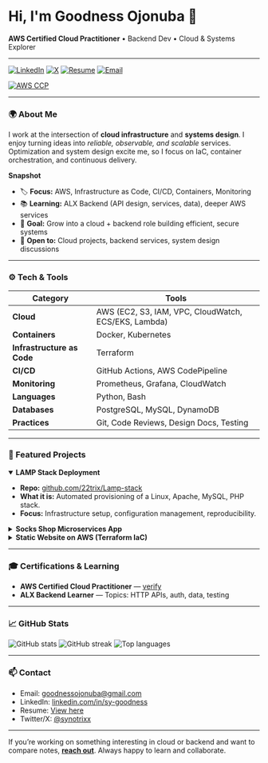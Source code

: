# Hi, I'm Goodness Ojonuba 👋

**AWS Certified Cloud Practitioner** • Backend Dev • Cloud & Systems Explorer

---

[![LinkedIn](https://img.shields.io/badge/LinkedIn-0A66C2?logo=linkedin&logoColor=white)](https://www.linkedin.com/in/sy-goodness/) 
[![X](https://img.shields.io/badge/X-111111?logo=x&logoColor=white)](https://x.com/synotrixx)
[![Resume](https://img.shields.io/badge/Resume-PDF-informational)](https://drive.google.com/file/d/1xYsF28bxycaUfdwY6FH2DKsVoEN9ztte/view?usp=sharing)
[![Email](https://img.shields.io/badge/Email-EB4432?logo=gmail&logoColor=white)](mailto:goodnessojonuba@gmail.com)

[![AWS CCP](https://img.shields.io/badge/AWS%20Certified-Cloud%20Practitioner-FF9900?logo=amazonaws&logoColor=white)](https://www.credly.com/badges/cbd3ce13-ffb7-44db-bd3f-297454219185/linked_in_profile)

---

### 🌍 About Me
I work at the intersection of **cloud infrastructure** and **systems design**. I enjoy turning ideas into *reliable, observable, and scalable* services. Optimization and system design excite me, so I focus on IaC, container orchestration, and continuous delivery.

**Snapshot**
- 🏷️ **Focus:** AWS, Infrastructure as Code, CI/CD, Containers, Monitoring  
- 📚 **Learning:** ALX Backend (API design, services, data), deeper AWS services  
- 🧭 **Goal:** Grow into a cloud + backend role building efficient, secure systems  
- 🤝 **Open to:** Cloud projects, backend services, system design discussions  

---

### ⚙️ Tech & Tools

| Category | Tools |
|----------|-------|
| **Cloud** | AWS (EC2, S3, IAM, VPC, CloudWatch, ECS/EKS, Lambda) |
| **Containers** | Docker, Kubernetes |
| **Infrastructure as Code** | Terraform |
| **CI/CD** | GitHub Actions, AWS CodePipeline |
| **Monitoring** | Prometheus, Grafana, CloudWatch |
| **Languages** | Python, Bash |
| **Databases** | PostgreSQL, MySQL, DynamoDB |
| **Practices** | Git, Code Reviews, Design Docs, Testing |

---

### 🚀 Featured Projects

<details open>
<summary><strong>LAMP Stack Deployment</strong></summary>

- **Repo:** [github.com/22trix/Lamp-stack](https://github.com/22trix/Lamp-stack)  
- **What it is:** Automated provisioning of a Linux, Apache, MySQL, PHP stack.  
- **Focus:** Infrastructure setup, configuration management, reproducibility.  
</details>

<details>
<summary><strong>Socks Shop Microservices App</strong></summary>

- **Repo:** [github.com/22trix/My_sock_app](https://github.com/22trix/My_sock_app)  
- **What it is:** Deployed a microservices-based demo app on Kubernetes using IaC.  
- **Focus:** Kubernetes orchestration, Terraform automation, CI/CD pipelines.  
</details>

<details>
<summary><strong>Static Website on AWS (Terraform IaC)</strong></summary>

- **Repo:** [github.com/22trix/A-Static-Website-on-AWS-using-Terraform-Iac](https://github.com/22trix/A-Static-Website-on-AWS-using-Terraform-Iac)  
- **What it is:** Infrastructure as Code deployment of a static website hosted on AWS.  
- **Focus:** Scalability, security groups, S3 hosting, automated provisioning.  
</details>

---

### 🎓 Certifications & Learning
- **AWS Certified Cloud Practitioner** — [verify](https://www.credly.com/badges/cbd3ce13-ffb7-44db-bd3f-297454219185/linked_in_profile)  
- **ALX Backend Learner** — Topics: HTTP APIs, auth, data, testing  

---

### 📈 GitHub Stats

![GitHub stats](https://github-readme-stats.vercel.app/api?username=22trix&show_icons=true)
![GitHub streak](https://github-readme-streak-stats.herokuapp.com/?user=22trix)
![Top languages](https://github-readme-stats.vercel.app/api/top-langs/?username=22trix&layout=compact)

---

### 📫 Contact
- Email: [goodnessojonuba@gmail.com](mailto:goodnessojonuba@gmail.com)  
- LinkedIn: [linkedin.com/in/sy-goodness](https://www.linkedin.com/in/sy-goodness/)  
- Resume: [View here](https://drive.google.com/file/d/1xYsF28bxycaUfdwY6FH2DKsVoEN9ztte/view?usp=sharing)  
- Twitter/X: [@synotrixx](https://x.com/synotrixx)  

---

If you’re working on something interesting in cloud or backend and want to compare notes, **[reach out](mailto:goodnessojonuba@gmail.com)**. Always happy to learn and collaborate.
